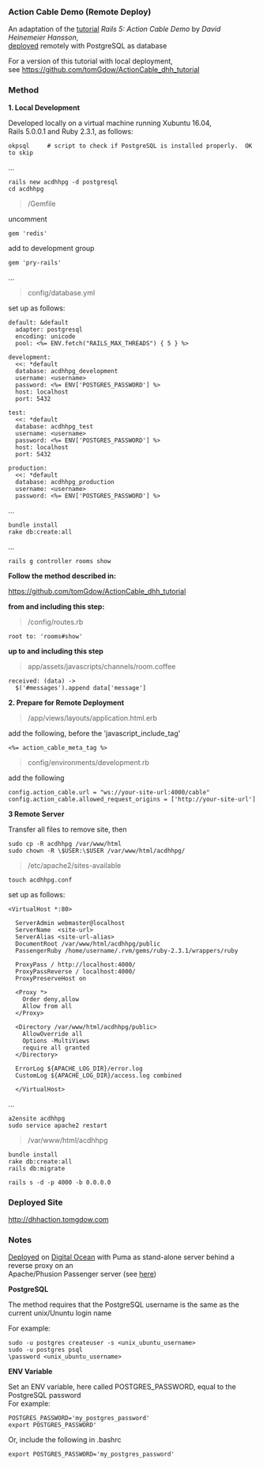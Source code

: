 ### Action Cable Demo (Remote Deploy)

An adaptation of the [tutorial](https://www.youtube.com/watch?v=n0WUjGkDFS0) *Rails 5: Action Cable Demo* by *David Heinemeier Hansson*,  
[deployed](dhhpgaction.tomgdow.com) remotely with PostgreSQL as database

For a version of this tutorial with local deployment,  
see https://github.com/tomGdow/ActionCable_dhh_tutorial 

### Method 

**1. Local Development**

Developed locally on a virtual machine running Xubuntu 16.04,  
Rails 5.0.0.1 and  Ruby 2.3.1, as follows: 

    okpsql     # script to check if PostgreSQL is installed properly.  OK to skip

&hellip;

    rails new acdhhpg -d postgresql
    cd acdhhpg

> /Gemfile  

uncomment   

    gem 'redis'  

add to development group 

    gem 'pry-rails'

&hellip;  


> config/database.yml

set up as follows:

    default: &default
      adapter: postgresql
      encoding: unicode
      pool: <%= ENV.fetch("RAILS_MAX_THREADS") { 5 } %>

    development:
      <<: *default
      database: acdhhpg_development
      username: <username>
      password: <%= ENV['POSTGRES_PASSWORD'] %>
      host: localhost
      port: 5432

    test:
      <<: *default
      database: acdhhpg_test
      username: <username> 
      password: <%= ENV['POSTGRES_PASSWORD'] %>
      host: localhost
      port: 5432

    production:
      <<: *default
      database: acdhhpg_production
      username: <username>
      password: <%= ENV['POSTGRES_PASSWORD'] %>

&hellip;  

    bundle install
    rake db:create:all

&hellip;  

    rails g controller rooms show

**Follow the method described in:**  

 https://github.com/tomGdow/ActionCable_dhh_tutorial

**from and including this step:**  

> /config/routes.rb
    
    root to: 'rooms#show'

**up to and including this step** 

> app/assets/javascripts/channels/room.coffee

    received: (data) -> 
      $('#messages').append data['message']

**2. Prepare for Remote Deployment**

>  /app/views/layouts/application.html.erb

add the following, before the 'javascript_include_tag'

    <%= action_cable_meta_tag %>
 
> config/environments/development.rb

add the following

    config.action_cable.url = "ws://your-site-url:4000/cable"
    config.action_cable.allowed_request_origins = ['http://your-site-url']

**3 Remote Server**

Transfer all files to remove site, then

    sudo cp -R acdhhpg /var/www/html
    sudo chown -R \$USER:\$USER /var/www/html/acdhhpg/
    
> /etc/apache2/sites-available

    touch acdhhpg.conf  

set up as  follows:

    <VirtualHost *:80>
      
      ServerAdmin webmaster@localhost
      ServerName  <site-url> 
      ServerAlias <site-url-alias>
      DocumentRoot /var/www/html/acdhhpg/public
      PassengerRuby /home/username/.rvm/gems/ruby-2.3.1/wrappers/ruby

      ProxyPass / http://localhost:4000/
      ProxyPassReverse / localhost:4000/
      ProxyPreserveHost on 

      <Proxy *>
        Order deny,allow
        Allow from all
      </Proxy>

      <Directory /var/www/html/acdhhpg/public>
        AllowOverride all 
        Options -MultiViews
        require all granted
      </Directory>

      ErrorLog ${APACHE_LOG_DIR}/error.log
      CustomLog ${APACHE_LOG_DIR}/access.log combined

      </VirtualHost>

&hellip;  

    a2ensite acdhhpg
    sudo service apache2 restart

> /var/www/html/acdhhpg  
 
    bundle install
    rake db:create:all
    rails db:migrate

    rails s -d -p 4000 -b 0.0.0.0

### Deployed Site


http://dhhaction.tomgdow.com

### Notes

[Deployed](http://dhhaction.tomgdow.com) on [Digital Ocean](https://www.digitalocean.com/) with Puma as stand-alone server behind a reverse proxy on an  
 Apache/Phusion Passenger server (see [here](https://www.phusionpassenger.com/library/deploy/standalone/reverse_proxy.html))   

**PostgreSQL**

The method requires that the PostgreSQL username is the 
same  as the current unix/Ununtu login name  

 For example:  

    sudo -u postgres createuser -s <unix_ubuntu_username>
    sudo -u postgres psql
    \password <unix_ubuntu_username>  

**ENV Variable**

Set an ENV variable, here called POSTGRES_PASSWORD, equal to the PostgreSQL password  
For example:

    POSTGRES_PASSWORD='my_postgres_password'
    export POSTGRES_PASSWORD'  

Or, include the following in .bashrc  

    export POSTGRES_PASSWORD='my_postgres_password'
